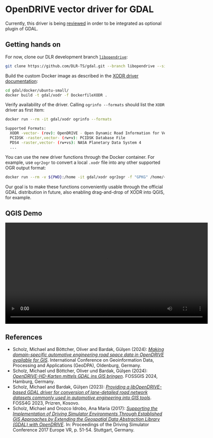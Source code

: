 # OpenDRIVE vector driver for GDAL

Currently, this driver is being [reviewed](https://github.com/OSGeo/gdal/pull/9504) in order to be integrated as optional plugin of GDAL. 

## Getting hands on

For now, clone our DLR development branch [`libopendrive`](https://github.com/DLR-TS/gdal/tree/libopendrive):

```bash
git clone https://github.com/DLR-TS/gdal.git --branch libopendrive --single-branch
```

Build the custom Docker image as described in the [XODR driver documentation](https://github.com/DLR-TS/gdal/blob/libopendrive/doc/source/drivers/vector/xodr.rst#convenient-usage-through-docker-image):

```bash
cd gdal/docker/ubuntu-small/
docker build -t gdal/xodr -f DockerfileXODR .
```

Verify availability of the driver. Calling `ogrinfo --formats` should list the `XODR` driver as first item:

```bash
docker run --rm -it gdal/xodr ogrinfo --formats

Supported Formats:
  XODR -vector- (rov): OpenDRIVE - Open Dynamic Road Information for Vehicle Environment
  PCIDSK -raster,vector- (rw+v): PCIDSK Database File       
  PDS4 -raster,vector- (rw+vs): NASA Planetary Data System 4
  ...
```

You can use the new driver functions through the Docker container. For example, use `ogr2ogr` to convert a local `.xodr` file into any other supported OGR output format:

```bash
docker run --rm -v ${PWD}:/home -it gdal/xodr ogr2ogr -f "GPKG" /home/<file>.gpkg /home/<file>.xodr
```

Our goal is to make these functions conveniently usable through the official GDAL distribution in future, also enabling drag-and-drop of XODR into QGIS, for example.

## QGIS Demo

<video width="640" controls>
  <source src="https://github.com/DLR-TS/gdal-opendrive-how-to/assets/6084449/8b653324-e726-43fb-83eb-6400de7d67e7" type="video/mp4">
</video>

## References

- Scholz, Michael and Böttcher, Oliver and Bardak, Gülşen (2024): [*Making domain-specific automotive engineering road space data in OpenDRIVE available for GIS*](https://elib.dlr.de/203887/). International Conference on Geoinformation Data, Processing and Applications (GeoDPA), Oldenburg, Germany.
- Scholz, Michael und Böttcher, Oliver und Bardak, Gülşen (2024): [*OpenDRIVE-HD-Karten mittels GDAL ins GIS bringen*](https://elib.dlr.de/198809/). FOSSGIS 2024, Hamburg, Germany. 
- Scholz, Michael and Bardak, Gülşen (2023): [*Providing a libOpenDRIVE-based GDAL driver for conversion of lane-detailed road network datasets commonly used in automotive engineering into GIS tools*](https://elib.dlr.de/194420/). FOSS4G 2023, Prizren, Kosovo. 
- Scholz, Michael and Orozco Idrobo, Ana Maria (2017): [*Supporting the Implementation of Driving Simulator Environments Through Established GIS Approaches by Extending the Geospatial Data Abstraction Library (GDAL) with OpenDRIVE*](https://elib.dlr.de/110123/). In: Proceedings of the Driving Simulator Conference 2017 Europe VR, p. 51-54. Stuttgart, Germany.
